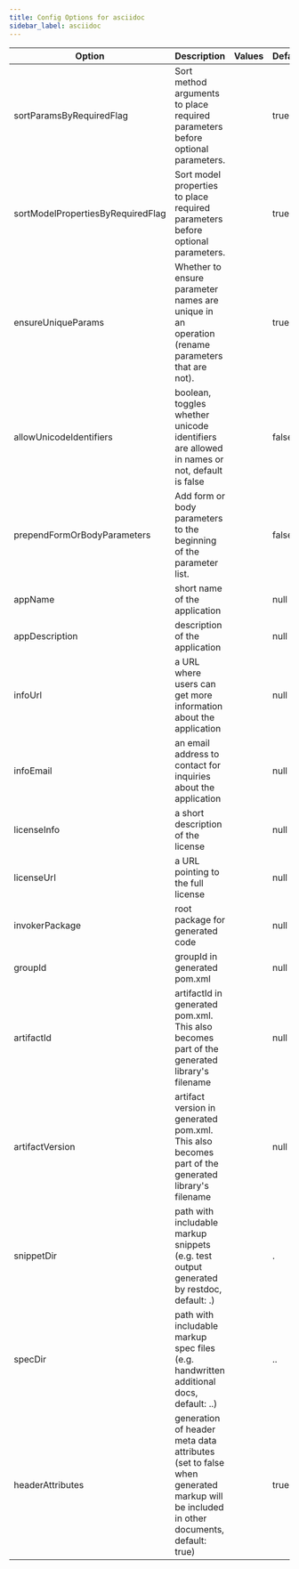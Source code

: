```yaml
---
title: Config Options for asciidoc
sidebar_label: asciidoc
---
```


| Option | Description | Values | Default |
| ------ | ----------- | ------ | ------- |
|sortParamsByRequiredFlag|Sort method arguments to place required parameters before optional parameters.| |true|
|sortModelPropertiesByRequiredFlag|Sort model properties to place required parameters before optional parameters.| |true|
|ensureUniqueParams|Whether to ensure parameter names are unique in an operation (rename parameters that are not).| |true|
|allowUnicodeIdentifiers|boolean, toggles whether unicode identifiers are allowed in names or not, default is false| |false|
|prependFormOrBodyParameters|Add form or body parameters to the beginning of the parameter list.| |false|
|appName|short name of the application| |null|
|appDescription|description of the application| |null|
|infoUrl|a URL where users can get more information about the application| |null|
|infoEmail|an email address to contact for inquiries about the application| |null|
|licenseInfo|a short description of the license| |null|
|licenseUrl|a URL pointing to the full license| |null|
|invokerPackage|root package for generated code| |null|
|groupId|groupId in generated pom.xml| |null|
|artifactId|artifactId in generated pom.xml. This also becomes part of the generated library's filename| |null|
|artifactVersion|artifact version in generated pom.xml. This also becomes part of the generated library's filename| |null|
|snippetDir|path with includable markup snippets (e.g. test output generated by restdoc, default: .)| |.|
|specDir|path with includable markup spec files (e.g. handwritten additional docs, default: ..)| |..|
|headerAttributes|generation of header meta data attributes (set to false when generated markup will be included in other documents, default: true)| |true|
